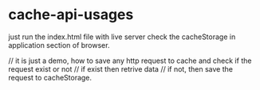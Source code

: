 # cache-api-usages

just run the index.html file with live server
check the cacheStorage in application section of browser.

// it is just a demo, how to save any http request to cache and check if the request exist or not
// if exist then retrive data
// if not, then save the request to cacheStorage.
